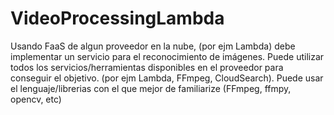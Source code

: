 # VideoProcessingLambda
Usando FaaS de algun proveedor en la nube, (por ejm Lambda) debe implementar un servicio para el reconocimiento de imágenes. Puede utilizar todos los servicios/herramientas disponibles en el proveedor para conseguir el objetivo. (por ejm Lambda, FFmpeg, CloudSearch). Puede usar el lenguaje/librerias con el que mejor de familiarize (FFmpeg, ffmpy, opencv, etc)
